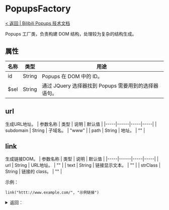 # PopupsFactory
[< 返回 | Bilibili Popups 技术文档](../index.md)

Popups 工厂类，负责构建 DOM 结构，处理较为复杂的结构生成。

## 属性
| 名称 | 类型 | 用途 |
|-----|------|-----|
| id | String | Popups 在 DOM 中的 ID。 |
| $sel | String | 通过 JQuery 选择器找到 Popups 需要用到的选择器语句。

## url
生成URL地址。
| 参数名称 | 类型 | 说明 | 默认值 |
|-----|------|-----|-----|
| subdomain | String | 子域名。 | "www" |
| path | String | 地址。 | "" |

## link
生成链接DOM。
| 参数名称 | 类型 | 说明 | 默认值 |
|-----|------|-----|-----|
| url | String | URL地址。 | "" |
| text | String | 链接显示文本。 | "" |
| strClass | String | 链接的 class。 | "" |

示例：
```
link("httt://www.example.com/", "示例链接")
```

<details>
<summary>返回：</summary>

```
<a target="_blank" class="" href="httt://www.example.com/" data-url="httt://www.example.com/">示例链接</a>
```

</details>
